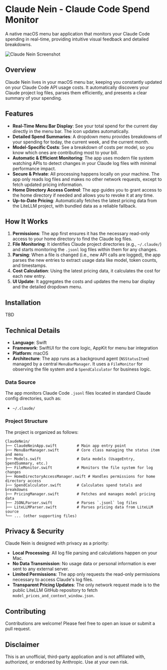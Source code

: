 # Claude Nein - Claude Code Spend Monitor

A native macOS menu bar application that monitors your Claude Code spending in real-time, providing intuitive visual feedback and detailed breakdowns.

![Claude Nein Screenshot](...)

## Overview

Claude Nein lives in your macOS menu bar, keeping you constantly updated on your Claude Code API usage costs. It automatically discovers your Claude project log files, parses them efficiently, and presents a clear summary of your spending.

## Features

- **Real-Time Menu Bar Display**: See your total spend for the current day directly in the menu bar. The icon updates automatically.
- **Detailed Spend Summaries**: A dropdown menu provides breakdowns of your spending for today, the current week, and the current month.
- **Model-Specific Costs**: See a breakdown of costs per model, so you know which ones are contributing most to your bill.
- **Automatic & Efficient Monitoring**: The app uses modern file system watching APIs to detect changes in your Claude log files with minimal performance impact.
- **Secure & Private**: All processing happens locally on your machine. The app only reads log files and makes no other network requests, except to fetch updated pricing information.
- **Home Directory Access Control**: The app guides you to grant access to the home directory if needed and allows you to revoke it at any time.
- **Up-to-Date Pricing**: Automatically fetches the latest pricing data from the LiteLLM project, with bundled data as a reliable fallback.

## How It Works

1.  **Permissions**: The app first ensures it has the necessary read-only access to your home directory to find the Claude log files.
2.  **File Monitoring**: It identifies Claude project directories (e.g., `~/.claude/`) and starts monitoring the `.jsonl` log files within them for any changes.
3.  **Parsing**: When a file is changed (i.e., new API calls are logged), the app parses the new entries to extract usage data like model, token counts, and timestamps.
4.  **Cost Calculation**: Using the latest pricing data, it calculates the cost for each new entry.
5.  **UI Update**: It aggregates the costs and updates the menu bar display and the detailed dropdown menu.

## Installation

TBD

## Technical Details

-   **Language**: Swift
-   **Framework**: SwiftUI for the core logic, AppKit for menu bar integration
-   **Platform**: macOS
-   **Architecture**: The app runs as a background agent (`NSStatusItem`) managed by a central `MenuBarManager`. It uses a `FileMonitor` for observing the file system and a `SpendCalculator` for business logic.

### Data Source

The app monitors Claude Code `.jsonl` files located in standard Claude config directories, such as:

-   `~/.claude/`

### Project Structure

The project is organized as follows:

```
ClaudeNein/
├── ClaudeNeinApp.swift         # Main app entry point
├── MenuBarManager.swift        # Core class managing the status item and menu
├── Models.swift                # Data models (UsageEntry, SpendSummary, etc.)
├── FileMonitor.swift           # Monitors the file system for log changes
├── HomeDirectoryAccessManager.swift # Handles permissions for home directory access
├── SpendCalculator.swift       # Calculates spend totals and breakdowns
├── PricingManager.swift        # Fetches and manages model pricing data
├── JSONLParser.swift           # Parses `.jsonl` log files
├── LiteLLMParser.swift         # Parses pricing data from LiteLLM source
└── ... (other supporting files)
```

## Privacy & Security

Claude Nein is designed with privacy as a priority:

-   **Local Processing**: All log file parsing and calculations happen on your Mac.
-   **No Data Transmission**: No usage data or personal information is ever sent to any external server.
-   **Limited Permissions**: The app only requests the read-only permissions necessary to access Claude's log files.
-   **Transparent Pricing Updates**: The only network request made is to the public LiteLLM GitHub repository to fetch `model_prices_and_context_window.json`.

## Contributing

Contributions are welcome! Please feel free to open an issue or submit a pull request.

## Disclaimer

This is an unofficial, third-party application and is not affiliated with, authorized, or endorsed by Anthropic. Use at your own risk.
